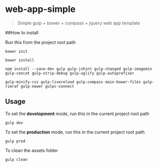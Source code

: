 web-app-simple
==============

>Simple gulp + bower + compass + jquery web app template


##How to install

Run this from the project root path

```
bower init

bower install

npm install --save-dev gulp gulp-jshint gulp-changed gulp-imagemin gulp-concat gulp-strip-debug gulp-uglify gulp-autoprefixer 

gulp-minify-css gulp-livereload gulp-compass main-bower-files gulp-rimraf gulp-newer gulpc-connect
```

## Usage

To set the <b>development</b> mode, run this in the current project root path

```
gulp dev
```

To set the <b>production</b> mode, run this in the current project root path

```
gulp prod
```

To clean the assets folder

```
gulp clean
```